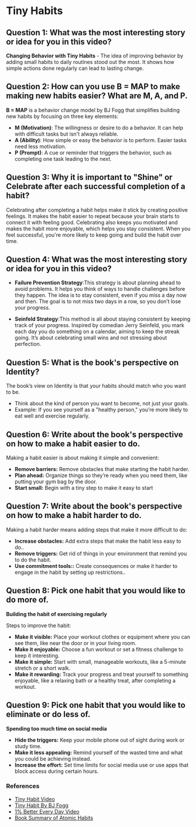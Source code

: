 # Tiny Habits

## Question 1: What was the most interesting story or idea for you in this video?

**Changing Behavior with Tiny Habits** - The idea of improving behavior by adding small habits to daily routines stood out the most. It shows how simple actions done regularly can lead to lasting change.


## Question 2: How can you use B = MAP to make making new habits easier? What are M, A, and P.

**B = MAP** is a behavior change model by BJ Fogg that simplifies building new habits by focusing on three key elements:

- **M (Motivation)**:  The willingness or desire to do a behavior. It can help with difficult tasks but isn't always reliable.
- **A (Ability)**: How simple or easy the behavior is to perform. Easier tasks need less motivation.
- **P (Prompt)**: A cue or reminder that triggers the behavior, such as completing one task leading to the next.


## Question 3: Why it is important to "Shine" or Celebrate after each successful completion of a habit?

Celebrating after completing a habit helps make it stick by creating positive feelings. It makes the habit easier to repeat because your brain starts to connect it with feeling good. Celebrating also keeps you motivated and makes the habit more enjoyable, which helps you stay consistent. When you feel successful, you're more likely to keep going and build the habit over time.

## Question 4: What was the most interesting story or idea for you in this video?

- **Failure Prevention Strategy**:This strategy is about planning ahead to avoid problems. It helps you think of ways to handle challenges before they happen. The idea is to stay consistent, even if you miss a day now and then. The goal is to not miss two days in a row, so you don’t lose your progress.


- **Seinfeld Strategy**:This method is all about staying consistent by keeping track of your progress. Inspired by comedian Jerry Seinfeld, you mark each day you do something on a calendar, aiming to keep the streak going. It’s about celebrating small wins and not stressing about perfection. 

## Question 5: What is the book's perspective on Identity?

The book’s view on Identity is that your habits should match who you want to be.

- Think about the kind of person you want to become, not just your goals.
- Example: If you see yourself as a "healthy person," you’re more likely to eat well and exercise regularly.

## Question 6: Write about the book's perspective on how to make a habit easier to do.

Making a habit easier is about making it simple and convenient:

- **Remove barriers:** Remove obstacles that make starting the habit harder.
- **Plan ahead:** Organize things so they’re ready when you need them, like putting your gym bag by the door.
- **Start small:** Begin with a tiny step to make it easy to start

## Question 7: Write about the book's perspective on how to make a habit harder to do.

Making a habit harder means adding steps that make it more difficult to do:

- **Increase obstacles:** Add extra steps that make the habit less easy to do..
- **Remove triggers:** Get rid of things in your environment that remind you to do the habit.
- **Use commitment tools::**  Create consequences or make it harder to engage in the habit by setting up restrictions..


## Question 8: Pick one habit that you would like to do more of.

**Building the habit of exercising regularly**

Steps to improve the habit:

- **Make it visible:** Place your workout clothes or equipment where you can see them, like near the door or in your living room.
- **Make it enjoyable:** Choose a fun workout or set a fitness challenge to keep it interesting.
- **Make it simple:** Start with small, manageable workouts, like a 5-minute stretch or a short walk.
- **Make it rewarding:** Track your progress and treat yourself to something enjoyable, like a relaxing bath or a healthy treat, after completing a workout.

## Question 9: Pick one habit that you would like to eliminate or do less of.

**Spending too much time on social media**

- **Hide the triggers:** Keep your mobile phone out of sight during work or study time.
- **Make it less appealing:** Remind yourself of the wasted time and what you could be achieving instead.
- **Increase the effort:** Set time limits for social media use or use apps that block access during certain hours.

### References
* [Tiny Habit Video](https://www.youtube.com/watch?v=AdKUJxjn-R8)
* [Tiny Habit By BJ Fogg](https://www.youtube.com/watch?v=S_8e-6ZHKLs)
* [1% Better Every Day Video](https://www.youtube.com/watch?v=mNeXuCYiE0U)
* [Book Summary of Atomic Habits](https://www.youtube.com/watch?v=YT7tQzmGRLA)